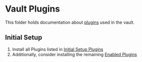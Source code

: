# Vault Plugins

This folder holds documentation about [plugins](../vault%20specification/Plugin%20Notes.md) used in the vault.

## Initial Setup

1. Install all Plugins listed in [Initial Setup Plugins](Plugins.base#Initial%20Setup%20Plugins)
2. Additionally, consider installing the remaining [Enabled Plugins](Plugins.base#Enabled)
